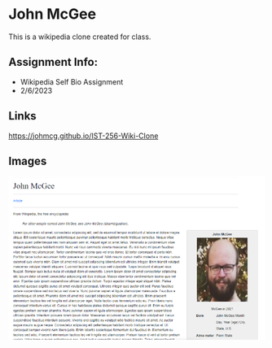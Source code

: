 # John McGee
This is a wikipedia clone created for class.

## Assignment Info:
* Wikipedia Self Bio Assignment
* 2/6/2023

## Links
https://johmcg.github.io/IST-256-Wiki-Clone

## Images
![Picture](img/img.png)
